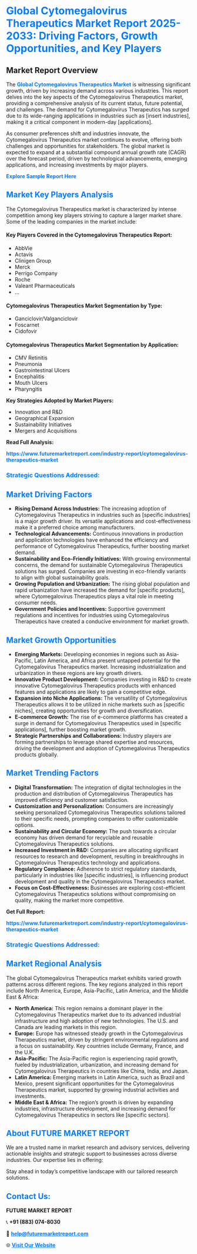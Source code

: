 <h1 style="color: #007BFF;">Global Cytomegalovirus Therapeutics Market Report 2025-2033: Driving Factors, Growth Opportunities, and Key Players</h1>

<section id="overview">
<h2>Market Report Overview</h2>
<p>The <a href="https://www.futuremarketreport.com/industry-report/cytomegalovirus-therapeutics-market" style="color: #007BFF; text-decoration: none;"><strong>Global Cytomegalovirus Therapeutics Market</strong></a> is witnessing significant growth, driven by increasing demand across various industries. This report delves into the key aspects of the Cytomegalovirus Therapeutics market, providing a comprehensive analysis of its current status, future potential, and challenges. The demand for Cytomegalovirus Therapeutics has surged due to its wide-ranging applications in industries such as [insert industries], making it a critical component in modern-day [applications].</p>
<p>As consumer preferences shift and industries innovate, the Cytomegalovirus Therapeutics market continues to evolve, offering both challenges and opportunities for stakeholders. The global market is expected to expand at a substantial compound annual growth rate (CAGR) over the forecast period, driven by technological advancements, emerging applications, and increasing investments by major players.</p>
</section>

<section id="overview">
<p><a href="https://www.futuremarketreport.com/request-sample/reportId=103730" style="color: #007BFF; text-decoration: none;"><strong>Explore Sample Report Here</strong></a></p>
</section>

<section id="key-players">
<h2 style="color: #007BFF;">Market Key Players Analysis</h2>
<p>The Cytomegalovirus Therapeutics market is characterized by intense competition among key players striving to capture a larger market share. Some of the leading companies in the market include:</p>
<h4>Key Players Covered in the Cytomegalovirus Therapeutics Report:</h4>
<ul><li>AbbVie</li><li>Actavis</li><li>Clinigen Group</li><li>Merck</li><li>Perrigo Company</li><li>Roche</li><li>Valeant Pharmaceuticals</li><li>...</li></ul>
<h4>Cytomegalovirus Therapeutics Market Segmentation by Type:</h4>
<ul><li>Ganciclovir/Valganciclovir</li><li>Foscarnet</li><li>Cidofovir</li></ul>

<h4>Cytomegalovirus Therapeutics Market Segmentation by Application:</h4>
<ul><li>CMV Retinitis</li><li>Pneumonia</li><li>Gastrointestinal Ulcers</li><li>Encephalitis</li><li>Mouth Ulcers</li><li>Pharyngitis</li></ul>
<p><strong>Key Strategies Adopted by Market Players:</strong></p>
<ul>
<li>Innovation and R&D</li>
<li>Geographical Expansion</li>
<li>Sustainability Initiatives</li>
<li>Mergers and Acquisitions</li>
</ul>
</section>

<section>
<p><strong>Read Full Analysis: </strong></p><a href="https://www.futuremarketreport.com/industry-report/cytomegalovirus-therapeutics-market" style="color: #007BFF; text-decoration: none;"><strong>https://www.futuremarketreport.com/industry-report/cytomegalovirus-therapeutics-market</strong></a>
<h3 style="color: #007BFF;">Strategic Questions Addressed:</h3>
</section>

<section id="driving-factors">
<h2 style="color: #007BFF;">Market Driving Factors</h2>
<ul>
<li><strong>Rising Demand Across Industries:</strong> The increasing adoption of Cytomegalovirus Therapeutics in industries such as [specific industries] is a major growth driver. Its versatile applications and cost-effectiveness make it a preferred choice among manufacturers.</li>
<li><strong>Technological Advancements:</strong> Continuous innovations in production and application technologies have enhanced the efficiency and performance of Cytomegalovirus Therapeutics, further boosting market demand.</li>
<li><strong>Sustainability and Eco-Friendly Initiatives:</strong> With growing environmental concerns, the demand for sustainable Cytomegalovirus Therapeutics solutions has surged. Companies are investing in eco-friendly variants to align with global sustainability goals.</li>
<li><strong>Growing Population and Urbanization:</strong> The rising global population and rapid urbanization have increased the demand for [specific products], where Cytomegalovirus Therapeutics plays a vital role in meeting consumer needs.</li>
<li><strong>Government Policies and Incentives:</strong> Supportive government regulations and incentives for industries using Cytomegalovirus Therapeutics have created a conducive environment for market growth.</li>
</ul>
</section>

<section id="growth-opportunities">
<h2 style="color: #007BFF;">Market Growth Opportunities</h2>
<ul>
<li><strong>Emerging Markets:</strong> Developing economies in regions such as Asia-Pacific, Latin America, and Africa present untapped potential for the Cytomegalovirus Therapeutics market. Increasing industrialization and urbanization in these regions are key growth drivers.</li>
<li><strong>Innovative Product Development:</strong> Companies investing in R&D to create innovative Cytomegalovirus Therapeutics products with enhanced features and applications are likely to gain a competitive edge.</li>
<li><strong>Expansion into Niche Applications:</strong> The versatility of Cytomegalovirus Therapeutics allows it to be utilized in niche markets such as [specific niches], creating opportunities for growth and diversification.</li>
<li><strong>E-commerce Growth:</strong> The rise of e-commerce platforms has created a surge in demand for Cytomegalovirus Therapeutics used in [specific applications], further boosting market growth.</li>
<li><strong>Strategic Partnerships and Collaborations:</strong> Industry players are forming partnerships to leverage shared expertise and resources, driving the development and adoption of Cytomegalovirus Therapeutics products globally.</li>
</ul>
</section>

<section id="trending-factors">
<h2 style="color: #007BFF;">Market Trending Factors</h2>
<ul>
<li><strong>Digital Transformation:</strong> The integration of digital technologies in the production and distribution of Cytomegalovirus Therapeutics has improved efficiency and customer satisfaction.</li>
<li><strong>Customization and Personalization:</strong> Consumers are increasingly seeking personalized Cytomegalovirus Therapeutics solutions tailored to their specific needs, prompting companies to offer customizable options.</li>
<li><strong>Sustainability and Circular Economy:</strong> The push towards a circular economy has driven demand for recyclable and reusable Cytomegalovirus Therapeutics solutions.</li>
<li><strong>Increased Investment in R&D:</strong> Companies are allocating significant resources to research and development, resulting in breakthroughs in Cytomegalovirus Therapeutics technology and applications.</li>
<li><strong>Regulatory Compliance:</strong> Adherence to strict regulatory standards, particularly in industries like [specific industries], is influencing product development and quality in the Cytomegalovirus Therapeutics market.</li>
<li><strong>Focus on Cost-Effectiveness:</strong> Businesses are exploring cost-efficient Cytomegalovirus Therapeutics solutions without compromising on quality, making the market more competitive.</li>
</ul>
</section>

<section>
<p><strong>Get Full Report: </strong></p><a href="https://www.futuremarketreport.com/industry-report/cytomegalovirus-therapeutics-market" style="color: #007BFF; text-decoration: none;"><strong>https://www.futuremarketreport.com/industry-report/cytomegalovirus-therapeutics-market</strong></a>
<h3 style="color: #007BFF;">Strategic Questions Addressed:</h3>
</section>


<section id="regional-analysis">
<h2 style="color: #007BFF;">Market Regional Analysis</h2>
<p>The global Cytomegalovirus Therapeutics market exhibits varied growth patterns across different regions. The key regions analyzed in this report include North America, Europe, Asia-Pacific, Latin America, and the Middle East & Africa:</p>
<ul>
<li><strong>North America:</strong> This region remains a dominant player in the Cytomegalovirus Therapeutics market due to its advanced industrial infrastructure and high adoption of new technologies. The U.S. and Canada are leading markets in this region.</li>
<li><strong>Europe:</strong> Europe has witnessed steady growth in the Cytomegalovirus Therapeutics market, driven by stringent environmental regulations and a focus on sustainability. Key countries include Germany, France, and the U.K.</li>
<li><strong>Asia-Pacific:</strong> The Asia-Pacific region is experiencing rapid growth, fueled by industrialization, urbanization, and increasing demand for Cytomegalovirus Therapeutics in countries like China, India, and Japan.</li>
<li><strong>Latin America:</strong> Emerging markets in Latin America, such as Brazil and Mexico, present significant opportunities for the Cytomegalovirus Therapeutics market, supported by growing industrial activities and investments.</li>
<li><strong>Middle East & Africa:</strong> The region’s growth is driven by expanding industries, infrastructure development, and increasing demand for Cytomegalovirus Therapeutics in sectors like [specific sectors].</li>
</ul>
</section>

<footer>
<h2 style="color: #007BFF;">About FUTURE MARKET REPORT</h2>
<p>We are a trusted name in market research and advisory services, delivering actionable insights and strategic support to businesses across diverse industries. Our expertise lies in offering:</p>

<p>Stay ahead in today’s competitive landscape with our tailored research solutions.</p>

<h2 style="color: #007BFF;">Contact Us:</h2>
<p><strong>FUTURE MARKET REPORT</strong></p>
<p>📞 <strong>+91 (883) 074-8030</strong></p>
<p>📧 <strong><a href="mailto:help@futuremarketreport.com" style="color: #007BFF;">help@futuremarketreport.com</a></strong></p>
<p>🌐 <strong><a href="https://www.futuremarketreport.com/" style="color: #007BFF;">Visit Our Website</a></strong></p>
</footer>